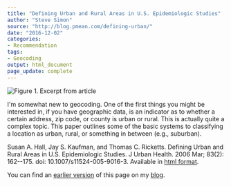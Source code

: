 ```yaml
---
title: "Defining Urban and Rural Areas in U.S. Epidemiologic Studies"
author: "Steve Simon"
source: "http://blog.pmean.com/defining-urban/"
date: "2016-12-02"
categories:
- Recommendation
tags:
- Geocoding
output: html_document
page_update: complete
---
```


![Figure 1. Excerpt from article](http://www.pmean.com/new-images/16/defining-urban01.png)

<div class="notes">

I'm somewhat new to geocoding. One of the first things you might be interested in, if you have geographic data, is an indicator as to whether a certain address, zip code, or county is urban or rural. This is actually quite a complex topic. This paper outlines some of the basic systems to classifying a location as urban, rural, or something in between (e.g., suburban).

Susan A. Hall, Jay S. Kaufman, and Thomas C. Ricketts. Defining Urban and Rural Areas in U.S. Epidemiologic Studies. J Urban Health. 2006 Mar; 83(2): 162--175. doi: 10.1007/s11524-005-9016-3. Available in [html format][hall1].

You can find an [earlier version][sim1] of this page on my [blog][sim2].

[sim1]: http://blog.pmean.com/defining-urban/
[sim2]: http://blog.pmean.com

[hall1]: https://www.ncbi.nlm.nih.gov/pmc/articles/PMC2527174/

</div>
